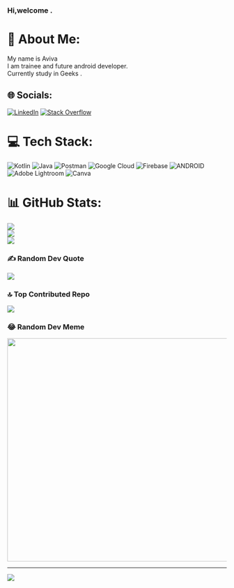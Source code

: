 ### Hi,welcome .
# 💫 About Me:
My name is Aviva<br>I am trainee and future android developer.<br>Currently study in Geeks .


## 🌐 Socials:
[![LinkedIn](https://img.shields.io/badge/LinkedIn-%230077B5.svg?logo=linkedin&logoColor=white)](https://linkedin.com/in/Bermet_Ernazarova) [![Stack Overflow](https://img.shields.io/badge/-Stackoverflow-FE7A16?logo=stack-overflow&logoColor=white)](https://stackoverflow.com/users/aviva_ernazarovna) 

# 💻 Tech Stack:
![Kotlin](https://img.shields.io/badge/kotlin-%230095D5.svg?style=flat&logo=kotlin&logoColor=white) ![Java](https://img.shields.io/badge/java-%23ED8B00.svg?style=flat&logo=java&logoColor=white) ![Postman](https://img.shields.io/badge/Postman-FF6C37?style=flat&logo=postman&logoColor=white) ![Google Cloud](https://img.shields.io/badge/Google%20Cloud-%234285F4.svg?style=flat&logo=google-cloud&logoColor=white) ![Firebase](https://img.shields.io/badge/firebase-%23039BE5.svg?style=flat&logo=firebase) ![ANDROID](https://img.shields.io/badge/android-%2320232a.svg?style=flat&logo=android&logoColor=%a4c639) ![Adobe Lightroom](https://img.shields.io/badge/Adobe%20Lightroom-31A8FF.svg?style=flat&logo=Adobe%20Lightroom&logoColor=white) ![Canva](https://img.shields.io/badge/Canva-%2300C4CC.svg?style=flat&logo=Canva&logoColor=white)
# 📊 GitHub Stats:
![](https://github-readme-stats.vercel.app/api?username=bermeternazarova&theme=midnight-purple&hide_border=true&include_all_commits=false&count_private=false)<br/>
![](https://github-readme-streak-stats.herokuapp.com/?user=bermeternazarova&theme=midnight-purple&hide_border=true)<br/>
![](https://github-readme-stats.vercel.app/api/top-langs/?username=bermeternazarova&theme=midnight-purple&hide_border=true&include_all_commits=false&count_private=false&layout=compact)

### ✍️ Random Dev Quote
![](https://quotes-github-readme.vercel.app/api?type=vetical&theme=tokyonight)

### 🔝 Top Contributed Repo
![](https://github-contributor-stats.vercel.app/api?username=bermeternazarova&limit=5&theme=tokyonight&combine_all_yearly_contributions=true)

### 😂 Random Dev Meme
<img src="https://rm.up.railway.app/" width="512px"/>

---
[![](https://visitcount.itsvg.in/api?id=bermeternazarova&icon=5&color=12)](https://visitcount.itsvg.in)

<!-- Proudly created with GPRM ( https://gprm.itsvg.in ) -->

<!--
**bermeternazarova/bermeternazarova** is a ✨ _special_ ✨ repository because its `README.md` (this file) appears on your GitHub profile.

Here are some ideas to get you started:

- 🔭 I’m currently working on ...
- 🌱 I’m currently learning ...
- 👯 I’m looking to collaborate on ...
- 🤔 I’m looking for help with ...
- 💬 Ask me about ...
- 📫 How to reach me: ...
- 😄 Pronouns: ...
- ⚡ Fun fact: ...
-->
